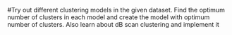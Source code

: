 #Try out different clustering models in the given dataset. Find the optimum
number of clusters in each model and create the model with optimum number of
clusters. Also learn about dB scan clustering and implement it
